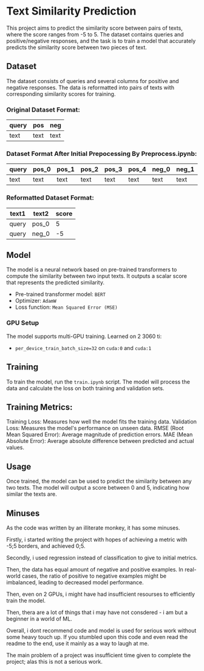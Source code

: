 # Text Similarity Prediction

This project aims to predict the similarity score between pairs of texts, where the score ranges from -5 to 5. The dataset contains queries and positive/negative responses, and the task is to train a model that accurately predicts the similarity score between two pieces of text.


## Dataset
The dataset consists of queries and several columns for positive and negative responses. The data is reformatted into pairs of texts with corresponding similarity scores for training.

### Original Dataset Format:
| query | pos | neg  |
|-------|-------|-------|
| text  | text  | text  |

### Dataset Format After Initial Prepocessing By Preprocess.ipynb:
| query | pos_0 | pos_1 | pos_2 | pos_3 | pos_4 | neg_0 | neg_1 | neg_2 | neg_3 | neg_4 |
|-------|-------|-------|-------|-------|-------|-------|-------|-------|-------|-------|
| text  | text  | text  | text  | text  | text  | text  | text  | text  | text  | text  |

### Reformatted Dataset Format:
| text1  | text2  | score |
|--------|--------|-------|
| query  | pos_0  | 5     |
| query  | neg_0  | -5    |

## Model
The model is a neural network based on pre-trained transformers to compute the similarity between two input texts. It outputs a scalar score that represents the predicted similarity.

- Pre-trained transformer model: `BERT`
- Optimizer: `AdamW`
- Loss function: `Mean Squared Error (MSE)`

### GPU Setup
The model supports multi-GPU training. Learned on 2 3060 ti:
- `per_device_train_batch_size=32` on `cuda:0` and `cuda:1`

## Training
To train the model, run the `train.ipynb` script. The model will process the data and calculate the loss on both training and validation sets.

## Training Metrics:

Training Loss: Measures how well the model fits the training data.
Validation Loss: Measures the model's performance on unseen data.
RMSE (Root Mean Squared Error): Average magnitude of prediction errors.
MAE (Mean Absolute Error): Average absolute difference between predicted and actual values.

## Usage

Once trained, the model can be used to predict the similarity between any two texts. The model will output a score between 0 and 5, indicating how similar the texts are.

## Minuses

As the code was written by an illiterate monkey, it has some minuses.

Firstly, i started writing the project with hopes of achieving a metric with -5;5 borders, and achieved 0;5.

Secondly, i used regression instead of classification to give to initial metrics.

Then, the data has equal amount of negative and positive examples. In real-world cases, the ratio of positive to negative examples might be imbalanced, leading to decreased model performance.

Then, even on 2 GPUs, i might have had insufficient resourses to efficiently train the model.

Then, thera are a lot of things that i may have not consdered - i am but a beginner in a world of ML.

Overall, i dont recommend code and model is used for serious work without some heavy touch up. If you stumbled upon this code and even read the readme to the end, use it mainly as a way to laugh at me.

The main problem of a project was insufficient time given to complete the project; alas this is not a serious work.
